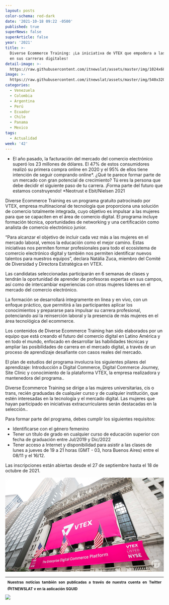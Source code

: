 ```yaml
---
layout: posts
color-schema: red-dark
date: '2021-10-18 09:22 -0500'
published: true
superNews: false
superArticle: false
year: '2021'
title: >-
  Diverse Ecommerce Training: ¡La iniciativa de VTEX que empodera a las mujeres
  en sus carreras digitales!
detail-image: >-
  https://raw.githubusercontent.com/itnewslat/assets/master/img/1024x680/VTEX-g.jpg
image: >-
  https://raw.githubusercontent.com/itnewslat/assets/master/img/540x320/VTEX-p.jpg
categories:
  - Venezuela
  - Colombia
  - Argentina
  - Perú
  - Ecuador
  - Chile
  - Panama
  - Mexico
tags:
  - Actualidad
week: '42'
---
```

- El año pasado, la facturación del mercado del comercio electrónico superó los 23 millones de dólares. El 47% de estos consumidores realizó su primera compra online en 2020 y el 95% de ellos tiene intención de seguir comprando online*. ¿Qué te parece formar parte de un mercado con gran potencial de crecimiento? Tú eres la persona que debe decidir el siguiente paso de tu carrera. ¡Forma parte del futuro que estamos construyendo!
*Neotrust e Ebit/Nielsen 2021

Diverse Ecommerce Training es un programa gratuito patrocinado por VTEX, empresa multinacional de tecnología que proporciona una solución de comercio totalmente integrada, cuyo objetivo es impulsar a las mujeres para que se capaciten en el área de comercio digital. El programa incluye formación técnica, oportunidades de networking y una certificación como analista de comercio electrónico junior.

“Para alcanzar el objetivo de incluir cada vez más a las mujeres en el mercado laboral, vemos la educación como el mejor camino. Estas iniciativas nos permiten formar profesionales para todo el ecosistema de comercio electrónico digital y también nos permiten identificar nuevos talentos para nuestros equipos”, declara Natália Zuca, miembro del Comité de Diversidad y Directora Estratégica en VTEX.

Las candidatas seleccionadas participarán en 6 semanas de clases y tendrán la oportunidad de aprender de profesoras expertas en sus campos, así como de intercambiar experiencias con otras mujeres líderes en el mercado del comercio electrónico.

La formación se desarrollará íntegramente en línea y en vivo, con un enfoque práctico, que permitirá a las participantes aplicar los conocimientos y prepararse para impulsar su carrera profesional, potenciando así la reinserción laboral y la presencia de más mujeres en el área tecnológica del ecommerce. 

Los contenidos de Diverse Ecommerce Training han sido elaborados por un equipo que está creando el futuro del comercio digital en Latino América y en todo el mundo, enfocado en desarrollar las habilidades técnicas y ampliar las posibilidades de carrera en el mercado digital, a través de un proceso de aprendizaje desafiante con casos reales del mercado. 

El plan de estudios del programa involucra los siguientes pilares del aprendizaje: Introducción a Digital Commerce, Digital Commerce Journey, Site Clinic y conocimiento de la plataforma VTEX,  la empresa realizadora y mantenedora del programa..

Diverse Ecommerce Training se dirige a las mujeres universitarias, cis o trans, recién graduadas de cualquier curso y de cualquier institución, que estén interesadas en la tecnología y el mercado digital. Las mujeres que hayan participado en iniciativas extracurriculares serán destacadas en la selección..

Para formar parte del programa, debes cumplir los siguientes requisitos:
- Identificarse con el género femenino
- Tener un título de grado en cualquier curso de educación superior con fecha de graduación entre Jul/2019 y Dic/2022
- Tener acceso a Internet y disponibilidad para asistir a las clases de lunes a jueves de 19 a 21 horas (GMT - 03, hora Buenos Aires) entre el 08/11 y el 16/12.

Las inscripciones están abiertas desde el 27 de septiembre hasta el 18 de octubre de 2021.

![](https://raw.githubusercontent.com/itnewslat/assets/master/img/540x320/VTEX-p.jpg)

<table style="height: 42px;" width="569">
<tbody>
<tr>
<td style="text-align: justify;"><sub><strong>Nuestras noticias también son publicadas a través de nuestra cuenta en Twitter <a href="https://twitter.com/itnewslat?lang=es">@ITNEWSLAT</a> y en la aplicación <a href="https://squidapp.co/en/">SQUID</a></strong></sub></td>
</tr>
</tbody>
</table>

<img src="https://tracker.metricool.com/c3po.jpg?hash=56f88a41e39ab42c063cc51676587a04"/>